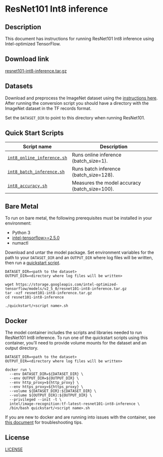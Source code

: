 <!--- 0. Title -->
# ResNet101 Int8 inference

<!-- 10. Description -->
## Description

This document has instructions for running ResNet101 Int8 inference using
Intel-optimized TensorFlow.

<!--- 20. Download link -->
## Download link

[resnet101-int8-inference.tar.gz](https://storage.googleapis.com/intel-optimized-tensorflow/models/v2_5_0/resnet101-int8-inference.tar.gz)

<!--- 30. Datasets -->
## Datasets

Download and preprocess the ImageNet dataset using the [instructions here](/datasets/imagenet/README.md).
After running the conversion script you should have a directory with the
ImageNet dataset in the TF records format.

Set the `DATASET_DIR` to point to this directory when running ResNet101.

<!--- 40. Quick Start Scripts -->
## Quick Start Scripts

| Script name | Description |
|-------------|-------------|
| [`int8_online_inference.sh`](/quickstart/image_recognition/tensorflow/resnet101/inference/cpu/int8/int8_online_inference.sh) | Runs online inference (batch_size=1). |
| [`int8_batch_inference.sh`](/quickstart/image_recognition/tensorflow/resnet101/inference/cpu/int8/int8_batch_inference.sh) | Runs batch inference (batch_size=128). |
| [`int8_accuracy.sh`](/quickstart/image_recognition/tensorflow/resnet101/inference/cpu/int8/int8_accuracy.sh) | Measures the model accuracy (batch_size=100). |

<!--- 50. Bare Metal -->
## Bare Metal

To run on bare metal, the following prerequisites must be installed in your environment:
* Python 3
* [intel-tensorflow>=2.5.0](https://pypi.org/project/intel-tensorflow/)
* numactl

Download and untar the model package.
Set environment variables for the path to your `DATASET_DIR` and an
`OUTPUT_DIR` where log files will be written, then run a 
[quickstart script](#quick-start-scripts).

```
DATASET_DIR=<path to the dataset>
OUTPUT_DIR=<directory where log files will be written>

wget https://storage.googleapis.com/intel-optimized-tensorflow/models/v2_5_0/resnet101-int8-inference.tar.gz
tar -xzf resnet101-int8-inference.tar.gz
cd resnet101-int8-inference

./quickstart/<script name>.sh
```

<!--- 60. Docker -->
## Docker

The model container includes the scripts and libraries needed to run 
ResNet101 Int8 inference. To run one of the quickstart scripts 
using this container, you'll need to provide volume mounts for the dataset 
and an output directory.

```
DATASET_DIR=<path to the dataset>
OUTPUT_DIR=<directory where log files will be written>

docker run \
  --env DATASET_DIR=${DATASET_DIR} \
  --env OUTPUT_DIR=${OUTPUT_DIR} \
  --env http_proxy=${http_proxy} \
  --env https_proxy=${https_proxy} \
  --volume ${DATASET_DIR}:${DATASET_DIR} \
  --volume ${OUTPUT_DIR}:${OUTPUT_DIR} \
  --privileged --init -t \
  intel/image-recognition:tf-latest-resnet101-int8-inference \
  /bin/bash quickstart/<script name>.sh
```

If you are new to docker and are running into issues with the container,
see [this document](https://github.com/IntelAI/models/tree/master/docs/general/docker.md)
for troubleshooting tips.

<!--- 80. License -->
## License

[LICENSE](/LICENSE)


